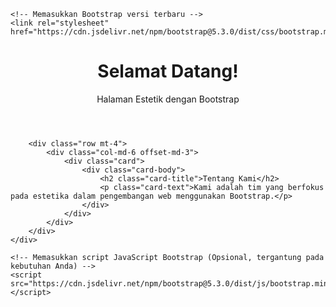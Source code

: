 <!DOCTYPE html>
<html lang="en">
<head>
    <meta charset="UTF-8">
    <meta name="viewport" content="width=device-width, initial-scale=1.0">
    <title>Welcome Estetik dengan Bootstrap</title>
    
    <!-- Memasukkan Bootstrap versi terbaru -->
    <link rel="stylesheet" href="https://cdn.jsdelivr.net/npm/bootstrap@5.3.0/dist/css/bootstrap.min.css">
</head>
<body>
    <div class="container">
        <header class="text-center mt-5">
            <h1>Selamat Datang!</h1>
            <p>Halaman Estetik dengan Bootstrap</p>
        </header>

        <div class="row mt-4">
            <div class="col-md-6 offset-md-3">
                <div class="card">
                    <div class="card-body">
                        <h2 class="card-title">Tentang Kami</h2>
                        <p class="card-text">Kami adalah tim yang berfokus pada estetika dalam pengembangan web menggunakan Bootstrap.</p>
                    </div>
                </div>
            </div>
        </div>
    </div>
    
    <!-- Memasukkan script JavaScript Bootstrap (Opsional, tergantung pada kebutuhan Anda) -->
    <script src="https://cdn.jsdelivr.net/npm/bootstrap@5.3.0/dist/js/bootstrap.min.js"></script>
</body>
</html>
